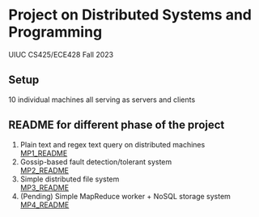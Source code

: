 # Project on Distributed Systems and Programming
UIUC CS425/ECE428 Fall 2023

## Setup
10 individual machines all serving as servers and clients  

## README for different phase of the project
1. Plain text and regex text query on distributed machines   
[MP1_README](https://github.com/Jensen895/Distributed-Systems/blob/main/README/MP1_README.md)
2. Gossip-based fault detection/tolerant system   
[MP2_README](https://github.com/Jensen895/Distributed-Systems/blob/main/README/MP2_README.md)
3. Simple distributed file system  
[MP3_README](https://github.com/Jensen895/Distributed-Systems/blob/main/README/MP3_README.md)
4. (Pending) Simple MapReduce worker + NoSQL storage system  
[MP4_README](https://github.com/Jensen895/Distributed-Systems/blob/main/README/MP4_README.md)
